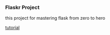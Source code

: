 ### Flaskr Project

this project for mastering flask from zero to hero

[tutorial](https://blog.perykun.xyz/tutorial/belajar-web-framework-flask-untuk-pemula/)